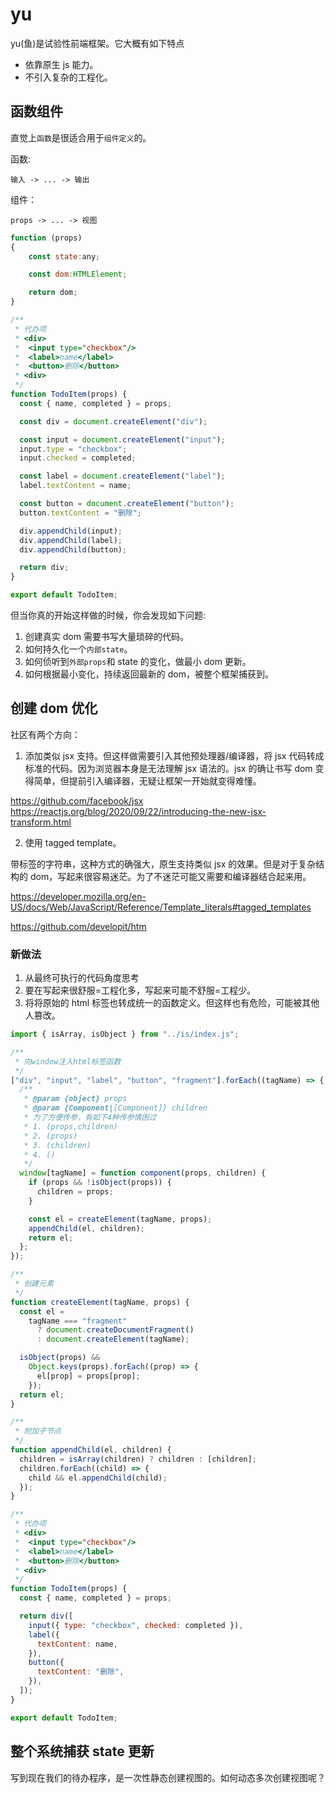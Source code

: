 # yu

yu(鱼)是试验性前端框架。它大概有如下特点

- 依靠原生 js 能力。
- 不引入复杂的工程化。

## 函数组件

直觉上`函数`是很适合用于`组件定义`的。

函数:

```
输入 -> ... -> 输出
```

组件：

```
props -> ... -> 视图
```

```js
function (props)
{
    const state:any;

    const dom:HTMLElement;

    return dom;
}
```

```js
/**
 * 代办项
 * <div>
 *  <input type="checkbox"/>
 *  <label>name</label>
 *  <button>删除</button>
 * <div>
 */
function TodoItem(props) {
  const { name, completed } = props;

  const div = document.createElement("div");

  const input = document.createElement("input");
  input.type = "checkbox";
  input.checked = completed;

  const label = document.createElement("label");
  label.textContent = name;

  const button = document.createElement("button");
  button.textContent = "删除";

  div.appendChild(input);
  div.appendChild(label);
  div.appendChild(button);

  return div;
}

export default TodoItem;
```

但当你真的开始这样做的时候，你会发现如下问题:

1. 创建真实 dom 需要书写大量琐碎的代码。
2. 如何持久化一个`内部state`。
3. 如何侦听到`外部props`和 state 的变化，做最小 dom 更新。
4. 如何根据最小变化，持续返回最新的 dom，被整个框架捕获到。

## 创建 dom 优化

社区有两个方向：

1. 添加类似 jsx 支持。但这样做需要引入其他预处理器/编译器，将 jsx 代码转成标准的代码。因为浏览器本身是无法理解 jsx 语法的。jsx 的确让书写 dom 变得简单，但提前引入编译器，无疑让框架一开始就变得难懂。

https://github.com/facebook/jsx
https://reactjs.org/blog/2020/09/22/introducing-the-new-jsx-transform.html

2. 使用 tagged template。

带标签的字符串，这种方式的确强大，原生支持类似 jsx 的效果。但是对于复杂结构的 dom，写起来很容易迷茫。为了不迷茫可能又需要和编译器结合起来用。

https://developer.mozilla.org/en-US/docs/Web/JavaScript/Reference/Template_literals#tagged_templates

https://github.com/developit/htm

### 新做法

1. 从最终可执行的代码角度思考
2. 要在写起来很舒服=工程化多，写起来可能不舒服=工程少。
3. 将将原始的 html 标签也转成统一的函数定义。但这样也有危险，可能被其他人篡改。

```js
import { isArray, isObject } from "../is/index.js";

/**
 * 向window注入html标签函数
 */
["div", "input", "label", "button", "fragment"].forEach((tagName) => {
  /**
   * @param {object} props
   * @param {Component|[Component]} children
   * 为了方便传参，有如下4种传参情困过
   * 1. (props,children)
   * 2. (props)
   * 3. (children)
   * 4. ()
   */
  window[tagName] = function component(props, children) {
    if (props && !isObject(props)) {
      children = props;
    }

    const el = createElement(tagName, props);
    appendChild(el, children);
    return el;
  };
});

/**
 * 创建元素
 */
function createElement(tagName, props) {
  const el =
    tagName === "fragment"
      ? document.createDocumentFragment()
      : document.createElement(tagName);

  isObject(props) &&
    Object.keys(props).forEach((prop) => {
      el[prop] = props[prop];
    });
  return el;
}

/**
 * 附加子节点
 */
function appendChild(el, children) {
  children = isArray(children) ? children : [children];
  children.forEach((child) => {
    child && el.appendChild(child);
  });
}
```

```js
/**
 * 代办项
 * <div>
 *  <input type="checkbox"/>
 *  <label>name</label>
 *  <button>删除</button>
 * <div>
 */
function TodoItem(props) {
  const { name, completed } = props;

  return div([
    input({ type: "checkbox", checked: completed }),
    label({
      textContent: name,
    }),
    button({
      textContent: "删除",
    }),
  ]);
}

export default TodoItem;
```

## 整个系统捕获 state 更新

写到现在我们的待办程序，是一次性静态创建视图的。如何动态多次创建视图呢？
